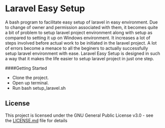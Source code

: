 
Laravel Easy Setup
=============

A bash program to facilitate easy setup of laravel in easy environment. Due to change of owner and permission associated with them, it becomes quite a bit of problem to setup laravel project environment along with setup as compared to setting it up on Windows environment. It increases a lot of steps involved before actual work to be initiated in the laravel project. A lot of errors become a menace to all the beginers to actually successfully setup laravel environment with ease.
Laravel Easy Setup is designed in such a way that it makes the life easier to setup laravel project in just one step.

####Getting Started

 - Clone the project.
 - Open up terminal.
 - Run
 	bash setup_laravel.sh 	
   
## License

This project is licensed under the GNU General Public License v3.0 - see the [LICENSE.md](LICENSE.md) file for details 
      
